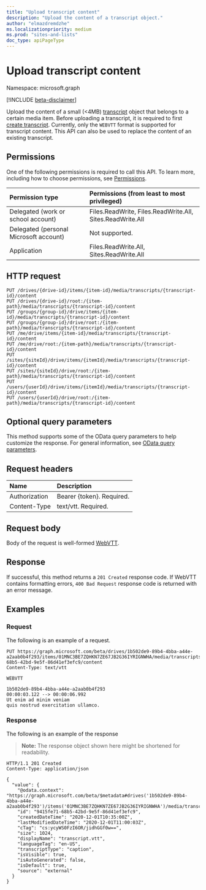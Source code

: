 ```yaml
---
title: "Upload transcript content"
description: "Upload the content of a transcript object."
author: "elmazdremdzhe"
ms.localizationpriority: medium
ms.prod: "sites-and-lists"
doc_type: apiPageType
---
```


# Upload transcript content
Namespace: microsoft.graph

[!INCLUDE [beta-disclaimer](../../includes/beta-disclaimer.md)]

Upload the content of a small (<4MB) [transcript](../resources/transcript.md) object that belongs to a certain media item. Before uploading a transcript, it is required to first [create transcript](./transcript-create.md). Currently, only the `WEBVTT`  format is supported for transcript content. This API can also be used to replace the content of an existing transcript.

## Permissions
One of the following permissions is required to call this API. To learn more, including how to choose permissions, see [Permissions](/graph/permissions-reference).

|Permission type|Permissions (from least to most privileged)|
|:---|:---|
|Delegated (work or school account)|Files.ReadWrite, Files.ReadWrite.All, Sites.ReadWrite.All|
|Delegated (personal Microsoft account) | Not supported.    |
|Application|Files.ReadWrite.All, Sites.ReadWrite.All|

## HTTP request

<!-- {
  "blockType": "ignored"
}
-->
``` http
PUT /drives/{drive-id}/items/{item-id}/media/transcripts/{transcript-id}/content
PUT /drives/{drive-id}/root:/{item-path}/media/transcripts/{transcript-id}/content
PUT /groups/{group-id}/drive/items/{item-id}/media/transcripts/{transcript-id}/content
PUT /groups/{group-id}/drive/root:/{item-path}/media/transcripts/{transcript-id}/content
PUT /me/drive/items/{item-id}/media/transcripts/{transcript-id}/content
PUT /me/drive/root:/{item-path}/media/transcripts/{transcript-id}/content
PUT /sites/{siteId}/drive/items/{itemId}/media/transcripts/{transcript-id}/content
PUT /sites/{siteId}/drive/root:/{item-path}/media/transcripts/{transcript-id}/content
PUT /users/{userId}/drive/items/{itemId}/media/transcripts/{transcript-id}/content
PUT /users/{userId}/drive/root:/{item-path}/media/transcripts/{transcript-id}/content
```

## Optional query parameters
This method supports some of the OData query parameters to help customize the response. For general information, see [OData query parameters](/graph/query-parameters).

## Request headers
|Name|Description|
|:---|:---|
|Authorization|Bearer {token}. Required.|
|Content-Type|text/vtt. Required.|

## Request body
Body of the request is well-formed [WebVTT](https://www.w3.org/TR/webvtt1/).

## Response

If successful, this method returns a `201 Created` response code. If WebVTT contains formatting errors, `400 Bad Request` response code is returned with an error message. 

## Examples

### Request
The following is an example of a request.
<!-- {
  "blockType": "request",
  "name": "put_transcript_content"
}
-->
``` http
PUT https://graph.microsoft.com/beta/drives/1b502de9-89b4-4bba-a44e-a2aab0b4f293/items/01MNC3BE7ZQHKN7ZE67JB2G36IYRIGNWHA/media/transcripts/9415fe71-68b5-42bd-9e5f-86d41ef3efc9/content
Content-Type: text/vtt

WEBVTT

1b502de9-89b4-4bba-a44e-a2aab0b4f293
00:00:03.122 --> 00:00:06.992
Ut enim ad minim veniam
quis nostrud exercitation ullamco.
```

### Response
The following is an example of the response
>**Note:** The response object shown here might be shortened for readability.
<!-- {
  "blockType": "response",
  "truncated": true,
  "@odata.type": "microsoft.graph.transcript"
}
-->
``` http
HTTP/1.1 201 Created
Content-Type: application/json

{
  "value": {
    "@odata.context": "https://graph.microsoft.com/beta/$metadata#drives('1b502de9-89b4-4bba-a44e-a2aab0b4f293')/items('01MNC3BE7ZQHKN7ZE67JB2G36IYRIGNWHA')/media/transcripts/$entity",
    "id": "9415fe71-68b5-42bd-9e5f-86d41ef3efc9",
    "createdDateTime": "2020-12-01T10:35:00Z",
    "lastModifiedDateTime": "2020-12-01T11:00:03Z",
    "cTag": "cs:ycyWS0FzI6OR/jidhGGf0w==",
    "size": 1024,
    "displayName": "transcript.vtt",
    "languageTag": "en-US",
    "transcriptType": "caption",
    "isVisible": true,
    "isAutoGenerated": false,
    "isDefault": true,
    "source": "external"
  }
}
```